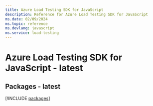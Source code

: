 ```yaml
---
title: Azure Load Testing SDK for JavaScript
description: Reference for Azure Load Testing SDK for JavaScript
ms.date: 02/09/2024
ms.topic: reference
ms.devlang: javascript
ms.service: load-testing
---
```

# Azure Load Testing SDK for JavaScript - latest
## Packages - latest
[!INCLUDE [packages](load-testing-index.md)]